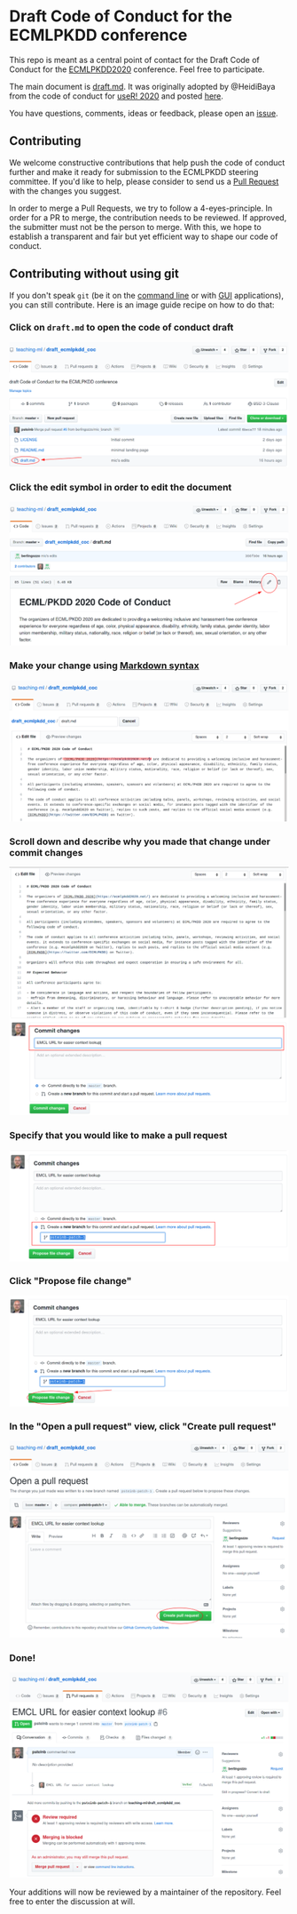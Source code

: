 # Draft Code of Conduct for the ECMLPKDD conference

This repo is meant as a central point of contact for the Draft Code of Conduct for the [ECMLPKDD2020](https://ecmlpkdd2020.net/) conference. Feel free to participate. 

The main document is [draft.md](draft.md). It was originally adopted by @HeidiBaya from the code of conduct for [useR! 2020](https://user2020.r-project.org/codeofconduct/) and posted [here](https://hackmd.io/sXV_Et2lRfShUiGOjSHLGw?edit).

You have questions, comments, ideas or feedback, please open an [issue](https://github.com/teaching-ml/draft_ecmlpkdd_coc/issues).

## Contributing

We welcome constructive contributions that help push the code of conduct further and make it ready for submission to the ECMLPKDD steering committee. If you'd like to help, please consider to send us a [Pull Request](https://help.github.com/en/github/collaborating-with-issues-and-pull-requests/about-pull-requests) with the changes you suggest.

In order to merge a Pull Requests, we try to follow a 4-eyes-principle. In order for a PR to merge, the contribution needs to be reviewed. If approved, the submitter must not be the person to merge. With this, we hope to establish a transparent and fair but yet efficient way to shape our code of conduct.

## Contributing without using git

If you don't speak `git` (be it on the [command line](https://en.wikipedia.org/wiki/Command-line_interface) or with [GUI](https://en.wikipedia.org/wiki/Graphical_user_interface) applications), you can still contribute. Here is an image guide recipe on how to do that:

### Click on `draft.md` to open the code of conduct draft

![](.github/01_repo.png)

### Click the edit symbol in order to edit the document

![](.github/02_repo.png)

### Make your change using [Markdown syntax](https://github.github.com/gfm/)

![](.github/03_repo.png)

### Scroll down and describe why you made that change under __commit changes__

![](.github/04_repo.png)

### Specify that you would like to make a pull request

![](.github/05_repo.png)

### Click "Propose file change"

![](.github/06_repo.png)

### In the "Open a pull request" view, click "Create pull request"

![](.github/07_repo.png)

### Done!

![](.github/08_repo.png)

Your additions will now be reviewed by a maintainer of the repository. Feel free to enter the discussion at will.



